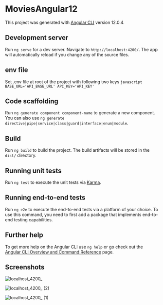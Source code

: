 # MoviesAngular12

This project was generated with [Angular CLI](https://github.com/angular/angular-cli) version 12.0.4.

## Development server

Run `ng serve` for a dev server. Navigate to `http://localhost:4200/`. The app will automatically reload if you change any of the source files.

## env file

Set .env file at root of the project with following two keys
`javascript BASE_URL='API_BASE_URL' API_KEY='API_KEY' `

## Code scaffolding

Run `ng generate component component-name` to generate a new component. You can also use `ng generate directive|pipe|service|class|guard|interface|enum|module`.

## Build

Run `ng build` to build the project. The build artifacts will be stored in the `dist/` directory.

## Running unit tests

Run `ng test` to execute the unit tests via [Karma](https://karma-runner.github.io).

## Running end-to-end tests

Run `ng e2e` to execute the end-to-end tests via a platform of your choice. To use this command, you need to first add a package that implements end-to-end testing capabilities.

## Further help

To get more help on the Angular CLI use `ng help` or go check out the [Angular CLI Overview and Command Reference](https://angular.io/cli) page.

## Screenshots

![localhost_4200_](https://user-images.githubusercontent.com/4668780/123911063-96415180-d97b-11eb-88fe-af64e9e3e7d3.png)

![localhost_4200_ (2)](https://user-images.githubusercontent.com/4668780/123911061-95102480-d97b-11eb-97c1-5b2a08181a42.png)

![localhost_4200_ (1)](https://user-images.githubusercontent.com/4668780/123911053-917c9d80-d97b-11eb-9e49-ce3703cb0871.png)
